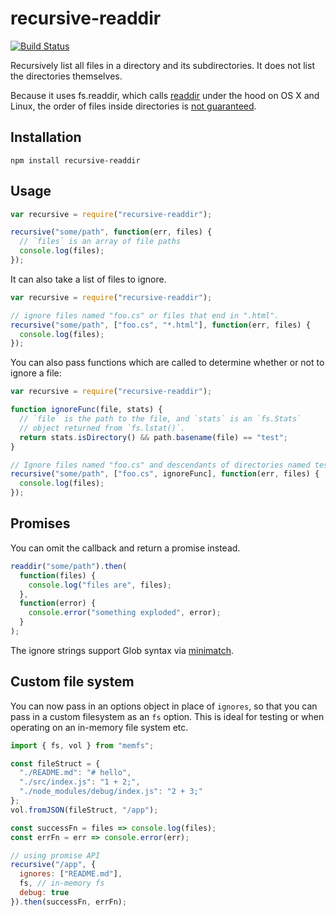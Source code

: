 # recursive-readdir

[![Build Status](https://travis-ci.org/jergason/recursive-readdir.svg?branch=master)](https://travis-ci.org/jergason/recursive-readdir)

Recursively list all files in a directory and its subdirectories. It does not list the directories themselves.

Because it uses fs.readdir, which calls [readdir](http://linux.die.net/man/3/readdir) under the hood
on OS X and Linux, the order of files inside directories is [not guaranteed](http://stackoverflow.com/questions/8977441/does-readdir-guarantee-an-order).

## Installation

    npm install recursive-readdir

## Usage

```javascript
var recursive = require("recursive-readdir");

recursive("some/path", function(err, files) {
  // `files` is an array of file paths
  console.log(files);
});
```

It can also take a list of files to ignore.

```javascript
var recursive = require("recursive-readdir");

// ignore files named "foo.cs" or files that end in ".html".
recursive("some/path", ["foo.cs", "*.html"], function(err, files) {
  console.log(files);
});
```

You can also pass functions which are called to determine whether or not to
ignore a file:

```javascript
var recursive = require("recursive-readdir");

function ignoreFunc(file, stats) {
  // `file` is the path to the file, and `stats` is an `fs.Stats`
  // object returned from `fs.lstat()`.
  return stats.isDirectory() && path.basename(file) == "test";
}

// Ignore files named "foo.cs" and descendants of directories named test
recursive("some/path", ["foo.cs", ignoreFunc], function(err, files) {
  console.log(files);
});
```

## Promises

You can omit the callback and return a promise instead.

```javascript
readdir("some/path").then(
  function(files) {
    console.log("files are", files);
  },
  function(error) {
    console.error("something exploded", error);
  }
);
```

The ignore strings support Glob syntax via
[minimatch](https://github.com/isaacs/minimatch).

## Custom file system

You can now pass in an options object in place of `ignores`, so that you can pass in a custom filesystem as an `fs` option. This is ideal for testing or when operating on an in-memory file system etc.

```js
import { fs, vol } from "memfs";

const fileStruct = {
  "./README.md": "# hello",
  "./src/index.js": "1 + 2;",
  "./node_modules/debug/index.js": "2 + 3;"
};
vol.fromJSON(fileStruct, "/app");

const successFn = files => console.log(files);
const errFn = err => console.error(err);

// using promise API
recursive("/app", {
  ignores: ["README.md"],
  fs, // in-memory fs
  debug: true
}).then(successFn, errFn);
```
